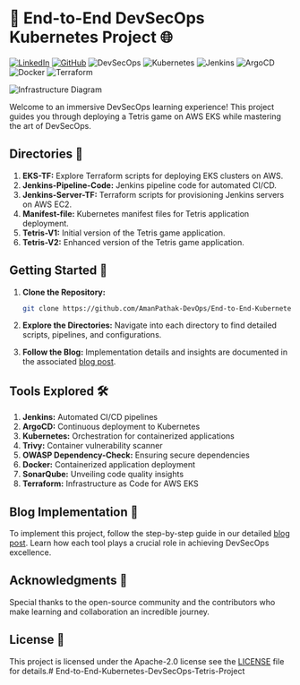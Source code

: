 # 🚀 End-to-End DevSecOps Kubernetes Project 🌐

[![LinkedIn](https://img.shields.io/badge/Connect%20with%20me%20on-LinkedIn-blue.svg)](https://www.linkedin.com/in/aman-devops/)
[![GitHub](https://img.shields.io/github/stars/AmanPathak-DevOps.svg?style=social)](https://github.com/AmanPathak-DevOps)
![DevSecOps](https://img.shields.io/badge/DevSecOps-Mastery-brightgreen)
![Kubernetes](https://img.shields.io/badge/Kubernetes-Orchestration-blueviolet)
![Jenkins](https://img.shields.io/badge/Jenkins-Automation-orange)
![ArgoCD](https://img.shields.io/badge/ArgoCD-Continuous%20Delivery-blue)
![Docker](https://img.shields.io/badge/Docker-Containerization-blue)
![Terraform](https://img.shields.io/badge/Terraform-Infrastructure%20as%20Code-9cf)


![Infrastructure Diagram](assets/Infra.gif)

Welcome to an immersive DevSecOps learning experience! This project guides you through deploying a Tetris game on AWS EKS while mastering the art of DevSecOps.

## Directories 📂

1. **EKS-TF:** Explore Terraform scripts for deploying EKS clusters on AWS.
2. **Jenkins-Pipeline-Code:** Jenkins pipeline code for automated CI/CD.
3. **Jenkins-Server-TF:** Terraform scripts for provisioning Jenkins servers on AWS EC2.
4. **Manifest-file:** Kubernetes manifest files for Tetris application deployment.
5. **Tetris-V1:** Initial version of the Tetris game application.
6. **Tetris-V2:** Enhanced version of the Tetris game application.

## Getting Started 🚀

1. **Clone the Repository:**
   ```bash
   git clone https://github.com/AmanPathak-DevOps/End-to-End-Kubernetes-DevSecOps-Tetris-Project.git
2. **Explore the Directories:**
   Navigate into each directory to find detailed scripts, pipelines, and configurations.

3. **Follow the Blog:**
   Implementation details and insights are documented in the associated [blog post](https://amanpathakdevops.medium.com/devsecops-mastery-a-step-by-step-guide-to-deploying-tetris-on-aws-eks-with-jenkins-and-argocd-3adcf21b3120).

## Tools Explored 🛠️
1. **Jenkins:** Automated CI/CD pipelines
2. **ArgoCD:** Continuous deployment to Kubernetes
3. **Kubernetes:** Orchestration for containerized applications
4. **Trivy:** Container vulnerability scanner
5. **OWASP Dependency-Check:** Ensuring secure dependencies
6. **Docker:** Containerized application deployment
7. **SonarQube:** Unveiling code quality insights
8. **Terraform:** Infrastructure as Code for AWS EKS

## Blog Implementation 📝
   To implement this project, follow the step-by-step guide in our detailed [blog post](https://amanpathakdevops.medium.com/devsecops-mastery-a-step-by-step-guide-to-deploying-tetris-on-aws-eks-with-jenkins-and-argocd-3adcf21b3120). Learn how each tool plays a crucial role in achieving DevSecOps excellence.

## Acknowledgments 🙌
   Special thanks to the open-source community and the contributors who make learning and collaboration an incredible journey.

## License 📄
   This project is licensed under the Apache-2.0 license see the [LICENSE](http://www.apache.org/licenses/) file for details.# End-to-End-Kubernetes-DevSecOps-Tetris-Project
